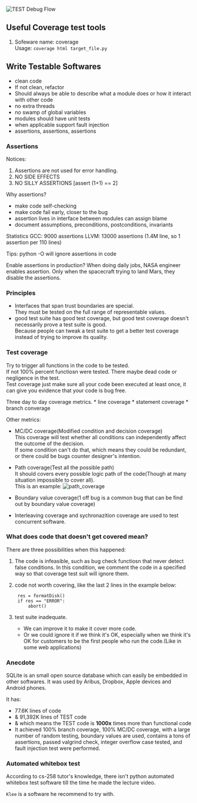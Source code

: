 ![TEST Debug Flow](/Users/zen1/zen/pythonstudy/tech_lab/TEST_skills/software_test_debug_flow.png)

## Useful Coverage test tools
1. Sofeware name: coverage  
Usage: `coverage html target_file.py`


## Write Testable Softwares

* clean code
* If not clean, refactor
* Should always be able to describe what a module does or how it interact with other code
* no extra threads
* no swamp of global variables
* modules should have unit tests
* when applicable support fault injection
* assertions, assertions, assertions

### Assertions
Notices:
1. Assertions are not used for error handling.
2. NO SIDE EFFECTS
3. NO SILLY ASSERTIONS [assert (1+1) == 2]

Why assertions?
* make code self-checking
* make code fail early, closer to the bug
* assertion lives in interface between modules can assign blame
* document assumptions, preconditions, postconditions, invariants

Statistics
GCC: 9000 assertions
LLVM: 13000 assertions (1.4M line, so 1 assertion per 110 lines)

Tips:
python -O will ignore assertions in code


Enable assertions in production?
When doing daily jobs, NASA engineer enables assertion. Only when the spacecraft trying to land Mars, they disable the assertions.

### Principles

* Interfaces that span trust boundaries are special.  
They must be tested on the full range of representable values.
* good test suite has good test coverage, but good test coverage doesn't necessarily prove a test suite is good.  
Because people can tweak a test suite to get a better test coverage instead of trying to improve its quality.  


### Test coverage
Try to trigger all functions in the code to be tested.  
If not 100% percent functiosn were tested. There maybe dead code or negligence in the test.  
Test coverage just make sure all your code been executed at least once, it can give you evidence that your code is bug free.  

Three day to day coverage metrics.
    * line coverage
    * statement coverage
    * branch converage

Other metrics:

  * MC/DC coverage(Modified condition and decision coverage)  
      This coverage will test whether all conditions can independently affect the outcome of the decision.  
      If some condition can't do that, which means they could be redundant, or there could be bugs counter designer's intention.

  * Path coverage(Test all the possible path)  
      It should covers every possible logic path of the code(Though at many situation impossible to cover all).  
      This is an example: ![path_coverage](/Users/zen1/zen/zen_repo/tech_lab/python_mania/TEST_skills/pictures/path_coverage.png)

  * Boundary value coverage(1 off bug is a common bug that can be find out by boundary value coverage)

  * Interleaving coverage and sychronazition coverage are used to test concurrent software.

### What does code that doesn't get covered mean?
There are three possibilities when this happened:  

1. The code is infeasible, such as bug check functiosn that never detect false conditions. In this condition, we comment the code in a specified way so that coverage test suit will ignore them.
2. code not worth covering, like the last 2 lines in the example below:

        res = formatDisk()
        if res == "ERROR":
            abort()
3. test suite inadequate.  
    * We can improve it to make it cover more code.
    * Or we could ignore it if we think it's OK, especially when we think it's OK for customers to be the first people who run the code.(Like in some web applications)


### Anecdote
SQLite is an small open source database which can easily be embedded in other softwares. It was used by Aribus, Dropbox, Apple devices and Android phones.  

It has:
* 77.6K lines of code
* & 91,392K lines of TEST code
* & which means the TEST code is **1000x** times more than functional code
* It achieved 100% branch coverage, 100% MC/DC coverage, with a large number of random testing, boundary values are used, contains a tons of assertions, passed valgrind check, integer overflow case tested, and fault injection test were performed.


### Automated whitebox test
According to cs-258 tutor's knowledge, there isn't python automated whitebox test software till the time he made the lecture video.

`Klee` is a software he recommend to try with.
